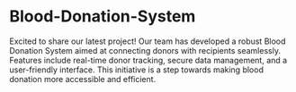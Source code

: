 # Blood-Donation-System
Excited to share our latest project! Our team has developed a robust Blood Donation System aimed at connecting donors with recipients seamlessly. Features include real-time donor tracking, secure data management, and a user-friendly interface. This initiative is a step towards making blood donation more accessible and efficient.
